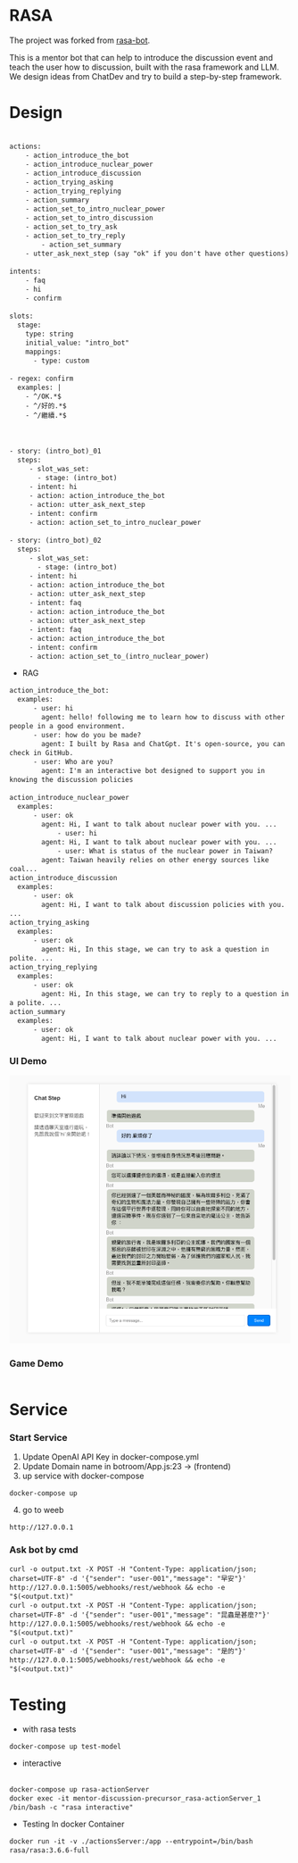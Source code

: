 # RASA
The project was forked from [rasa-bot](https://github.com/Chunshan-Theta/Mentor-MBTI).

This is a mentor bot that can help to introduce the discussion event and teach the user how to discussion, built with the rasa framework and LLM. 
We design ideas from ChatDev and try to build a step-by-step framework. 

# Design

```

actions:
    - action_introduce_the_bot
    - action_introduce_nuclear_power
    - action_introduce_discussion
    - action_trying_asking
    - action_trying_replying
    - action_summary
    - action_set_to_intro_nuclear_power
    - action_set_to_intro_discussion
    - action_set_to_try_ask
    - action_set_to_try_reply
		- action_set_summary
    - utter_ask_next_step (say "ok" if you don't have other questions)

intents:
    - faq
    - hi
    - confirm

slots:
  stage:
    type: string
    initial_value: "intro_bot"
    mappings:
      - type: custom

- regex: confirm
  examples: |
    - ^/OK.*$
    - ^/好的.*$
    - ^/繼續.*$



- story: (intro_bot)_01
  steps:
     - slot_was_set:
       - stage: (intro_bot)
     - intent: hi
     - action: action_introduce_the_bot
     - action: utter_ask_next_step
     - intent: confirm
     - action: action_set_to_intro_nuclear_power

- story: (intro_bot)_02
  steps:
     - slot_was_set:
       - stage: (intro_bot)
     - intent: hi
     - action: action_introduce_the_bot
     - action: utter_ask_next_step
     - intent: faq
     - action: action_introduce_the_bot
     - action: utter_ask_next_step
     - intent: faq
     - action: action_introduce_the_bot
     - intent: confirm
     - action: action_set_to_(intro_nuclear_power)
```

- RAG

```
action_introduce_the_bot:
  examples:
      - user: hi
        agent: hello! following me to learn how to discuss with other people in a good environment.
      - user: how do you be made?
        agent: I built by Rasa and ChatGpt. It's open-source, you can check in GitHub.
      - user: Who are you?
        agent: I'm an interactive bot designed to support you in knowing the discussion policies

action_introduce_nuclear_power
  examples:
      - user: ok
        agent: Hi, I want to talk about nuclear power with you. ... 
			- user: hi
        agent: Hi, I want to talk about nuclear power with you. ... 
			- user: What is status of the nuclear power in Taiwan?
        agent: Taiwan heavily relies on other energy sources like coal... 
action_introduce_discussion
  examples:
      - user: ok
        agent: Hi, I want to talk about discussion policies with you. ... 
action_trying_asking
  examples:
      - user: ok
        agent: Hi, In this stage, we can try to ask a question in polite. ... 
action_trying_replying
  examples:
      - user: ok
        agent: Hi, In this stage, we can try to reply to a question in a polite. ... 
action_summary
  examples:
      - user: ok
        agent: Hi, I want to talk about nuclear power with you. ... 
```

### UI Demo

![img](./doc/chatroom_01.png)


### Game Demo

```
```

# Service

### Start Service
1. Update OpenAI API Key in docker-compose.yml
2. Update Domain name in botroom/App.js:23 -> (frontend)
3. up service with docker-compose
```
docker-compose up
```
4. go to weeb
```
http://127.0.0.1
```

### Ask bot by cmd
```
curl -o output.txt -X POST -H "Content-Type: application/json; charset=UTF-8" -d '{"sender": "user-001","message": "早安"}'  http://127.0.0.1:5005/webhooks/rest/webhook && echo -e "$(<output.txt)"
curl -o output.txt -X POST -H "Content-Type: application/json; charset=UTF-8" -d '{"sender": "user-001","message": "昆蟲是甚麼?"}'  http://127.0.0.1:5005/webhooks/rest/webhook && echo -e "$(<output.txt)"
curl -o output.txt -X POST -H "Content-Type: application/json; charset=UTF-8" -d '{"sender": "user-001","message": "是的"}'  http://127.0.0.1:5005/webhooks/rest/webhook && echo -e "$(<output.txt)"
```


# Testing
- with rasa tests
```
docker-compose up test-model
```

- interactive
```

docker-compose up rasa-actionServer
docker exec -it mentor-discussion-precursor_rasa-actionServer_1 /bin/bash -c "rasa interactive"
```

- Testing In docker Container
```
docker run -it -v ./actionsServer:/app --entrypoint=/bin/bash rasa/rasa:3.6.6-full
```

